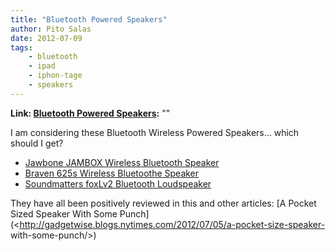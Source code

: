 ```yaml
---
title: "Bluetooth Powered Speakers"
author: Pito Salas
date: 2012-07-09
tags:
    - bluetooth
    - ipad
    - iphon-tage
    - speakers
---
```


**Link: [Bluetooth Powered Speakers](None):** ""



I am considering these Bluetooth Wireless Powered Speakers… which should I
get?

  * [Jawbone JAMBOX Wireless Bluetooth Speaker](<http://www.amazon.com/Jawbone-JAMBOX-Wireless-Bluetooth-Speaker/dp/B004E10KI8/ref=wl_it_dp_o_pdT1_nS_nC?ie=UTF8&colid=2XUJCTYQQHZPJ&coliid=I1BVDQ15IHSJCC>)
  * [Braven 625s Wireless Bluetoothe Speaker](<http://www.amazon.com/Braven-BZ625GEB-Wireless-Bluetooth-PowerBank/dp/B0083RXA86/ref=wl_it_dp_o_pC_S_nC?ie=UTF8&colid=2XUJCTYQQHZPJ&coliid=I2W43910UNK3R7>)
  * [Soundmatters foxLv2 Bluetooth Loudspeaker ](<http://www.amazon.com/Soundmatters-foxLv2-Bluetooth-Loudspeaker-System/dp/B00313JD06/ref=wl_it_dp_o_pC_nS_nC?ie=UTF8&colid=2XUJCTYQQHZPJ&coliid=I2MT0D3MIIS7TC>)

They have all been positively reviewed in this and other articles: [A Pocket
Sized Speaker With Some
Punch](<http://gadgetwise.blogs.nytimes.com/2012/07/05/a-pocket-size-speaker-
with-some-punch/>)


